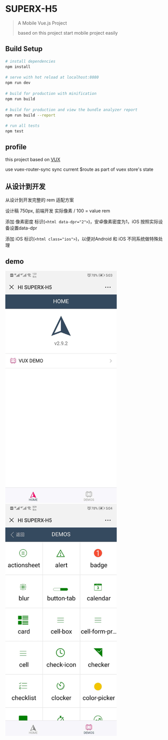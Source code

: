 # SUPERX-H5

> A Mobile Vue.js Project
>
> based on this project start mobile project easily

## Build Setup

``` bash
# install dependencies
npm install

# serve with hot reload at localhost:8080
npm run dev

# build for production with minification
npm run build

# build for production and view the bundle analyzer report
npm run build --report

# run all tests
npm test
```

## profile

this project based on [VUX](https://doc.vux.li/zh-CN/)

use vuex-router-sync sync current $route as part of vuex store's state

## 从设计到开发

从设计到开发完整的 rem 适配方案

设计稿 750px, 前端开发 实际像素 / 100 = value rem

添加 像素密度 标识(`<html data-dpr="2">`)，安卓像素密度为1，iOS 按照实际设备设置data-dpr

添加 iOS 标识(`<html class="ios">`)，以便对Android 和 iOS 不同系统做特殊处理

## demo

<p>
  <a>
    <img width="350" src="./git-image/demo1.jpg">
  </a>
  <a>
    <img width="350" src="./git-image/demo2.jpg">
  </a>
</p>
